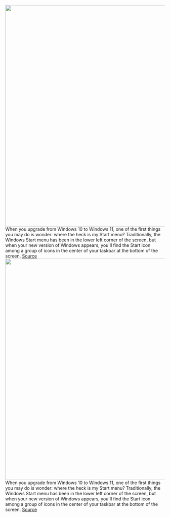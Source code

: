 <img src='https://cdn.vox-cdn.com/thumbor/KpkEVqips1nAafQuiFV_fmEBUCM=/0x0:2560x1696/1200x800/filters:focal(1076x644:1484x1052)/cdn.vox-cdn.com/uploads/chorus_image/image/69889117/twarren__windows11main_1.0.jpg' width='700px' /><br/>
When you upgrade from Windows 10 to Windows 11, one of the first things you may do is wonder: where the heck is my Start menu? Traditionally, the Windows Start menu has been in the lower left corner of the screen, but when your new version of Windows appears, you'll find the Start icon among a group of icons in the center of your taskbar at the bottom of the screen.
<a href='https://www.theverge.com/22684671/windows-11-microsoft-start-menu-how-to'> Source <a/><img src='https://cdn.vox-cdn.com/thumbor/KpkEVqips1nAafQuiFV_fmEBUCM=/0x0:2560x1696/1200x800/filters:focal(1076x644:1484x1052)/cdn.vox-cdn.com/uploads/chorus_image/image/69889117/twarren__windows11main_1.0.jpg' width='700px' /><br/>
When you upgrade from Windows 10 to Windows 11, one of the first things you may do is wonder: where the heck is my Start menu? Traditionally, the Windows Start menu has been in the lower left corner of the screen, but when your new version of Windows appears, you'll find the Start icon among a group of icons in the center of your taskbar at the bottom of the screen.
<a href='https://www.theverge.com/22684671/windows-11-microsoft-start-menu-how-to'> Source <a/>